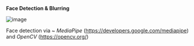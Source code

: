 <b>Face Detection & Blurring</b>

![image](https://github.com/MihailTsybakov/FaceDetection/assets/62279777/c8e2c152-f827-4a76-8e43-d8752b621316)

Face detection via ~ <i>MediaPipe</i> (https://developers.google.com/mediapipe) and <i>OpenCV</i> (https://opencv.org/)
